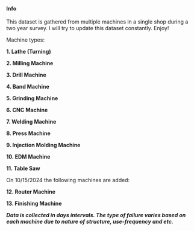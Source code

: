#### Info

This dataset is gathered from multiple machines in a single shop during a two year survey. I will try to update this dataset constantly. Enjoy!

Machine types:

**1. Lathe (Turning)**

**2. Milling Machine**	

**3. Drill Machine** 

**4. Band Machine** 

**5. Grinding Machine**	

**6. CNC Machine**	

**7. Welding Machine**	

**8. Press Machine**	

**9. Injection Molding Machine**	

**10. EDM Machine**	

**11. Table Saw**	

On 10/15/2024 the following machines are added:

**12. Router Machine**	

**13. Finishing Machine**

***Data is collected in days intervals. The type of failure varies based on each machine due to nature of structure, use-frequency and etc.***

